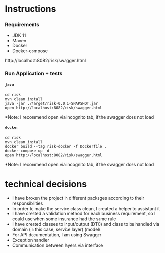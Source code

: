 # Instructions

### Requirements

* JDK 11
* Maven
* Docker
* Docker-compose


http://localhost:8082/risk/swagger.html

### Run Application + tests
#### `java`

```shell
cd risk
mvn clean install
java -jar ./target/risk-0.0.1-SNAPSHOT.jar
open http://localhost:8082/risk/swagger.html
```

*Note: I recommend open via incognito tab, if the swagger does not load

#### `docker`

```shell
cd risk
mvn clean install
docker build --tag risk-docker -f Dockerfile .
docker-compose up -d
open http://localhost:8082/risk/swagger.html
```

*Note: I recommend open via incognito tab, if the swagger does not load


# technical decisions
- I have broken the project in different packages according to their responsibilities
- In order to make the service class clean, I created a helper to assistant it
- I have created a validation method for each business requirement, so I could use when some insurance had the same rule
- I have created classes to input/output (DTO)  and class to be handled via domain (in this case, service layer) (model)
- For API documentation, I am using Swagger
- Exception handler
- Communication between layers via interface
